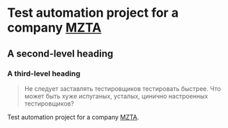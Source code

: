 # Test automation project for a company [MZTA](https://www.mzta.ru/)
## A second-level heading
### A third-level heading
> Не следует заставлять тестировщиков тестировать быстрее. Что может быть хуже испуганых, усталых, цинично настроенных тестировщиков?

Test automation project for a company [MZTA](https://www.mzta.ru/).
